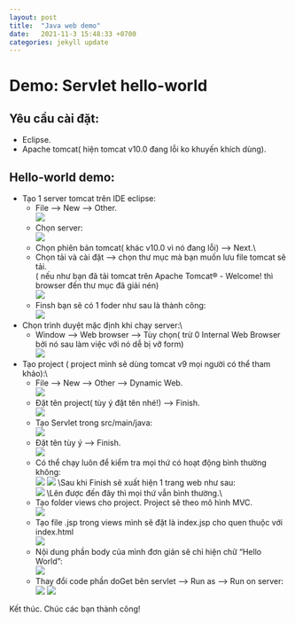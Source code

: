 ```yaml
---
layout: post
title:  "Java web demo"
date:   2021-11-3 15:48:33 +0700
categories: jekyll update
---
```

# Demo: Servlet hello-world

## Yêu cầu cài đặt:
* Eclipse.
* Apache tomcat( hiện tomcat v10.0 đang lỗi ko khuyến khích dùng).
## Hello-world demo:

- Tạo 1 server tomcat trên IDE eclipse: 
  - File --> New --> Other.\
    ![](https://raw.githubusercontent.com/anhquan02/anhquan02.github.io/anhquan02/docs/img/servlet-demo/1.png)
  - Chọn server:\
    ![](https://raw.githubusercontent.com/anhquan02/anhquan02.github.io/anhquan02/docs/img/servlet-demo/2.png)
  - Chọn phiên bản tomcat( khác v10.0 vì nó đang lỗi) --> Next.\    
  - Chọn tải và cài đặt --> chọn thư mục mà bạn muốn lưu file tomcat sẽ tải.\
( nếu như bạn đã tải tomcat trên Apache Tomcat® - Welcome! thì browser đến thư mục đã giải nén)\
    ![](https://raw.githubusercontent.com/anhquan02/anhquan02.github.io/anhquan02/docs/img/servlet-demo/3.png)
  - Finsh bạn sẽ có 1 foder như sau là thành công:\
    ![](https://raw.githubusercontent.com/anhquan02/anhquan02.github.io/anhquan02/docs/img/servlet-demo/4.png)
- Chọn trình duyệt mặc định khi chạy server:\
  - Window --> Web browser --> Tùy chọn( trừ 0 Internal Web Browser bởi nó sau làm việc với nó dễ bị vỡ form)\
    ![](https://raw.githubusercontent.com/anhquan02/anhquan02.github.io/anhquan02/docs/img/servlet-demo/5.png)
- Tạo project ( project mình sẽ dùng tomcat v9 mọi người có thể tham khảo):\
  - File --> New --> Other --> Dynamic Web.\
    ![](https://raw.githubusercontent.com/anhquan02/anhquan02.github.io/anhquan02/docs/img/servlet-demo/6.png)
  - Đặt tên project( tùy ý đặt tên nhé!) --> Finish.\
    ![](https://raw.githubusercontent.com/anhquan02/anhquan02.github.io/anhquan02/docs/img/servlet-demo/7.png)
  - Tạo Servlet trong src/main/java:\
    ![](https://raw.githubusercontent.com/anhquan02/anhquan02.github.io/anhquan02/docs/img/servlet-demo/8.png)
  - Đặt tên tùy ý --> Finish.\
    ![](https://raw.githubusercontent.com/anhquan02/anhquan02.github.io/anhquan02/docs/img/servlet-demo/9.png)
  - Có thể chạy luôn để kiểm tra mọi thứ có hoạt động bình thường không:\
    ![](https://raw.githubusercontent.com/anhquan02/anhquan02.github.io/anhquan02/docs/img/servlet-demo/10.png)
    ![](https://raw.githubusercontent.com/anhquan02/anhquan02.github.io/anhquan02/docs/img/servlet-demo/11.png)
    \Sau khi Finish sẽ xuất hiện 1 trang web như sau:\
    ![](https://raw.githubusercontent.com/anhquan02/anhquan02.github.io/anhquan02/docs/img/servlet-demo/12.png)
    \Lên được đến đây thì mọi thứ vẫn bình thường.\
  - Tạo folder views cho project. Project sẽ theo mô hình MVC.\
    ![](https://raw.githubusercontent.com/anhquan02/anhquan02.github.io/anhquan02/docs/img/servlet-demo/13.png)
  - Tạo file .jsp trong views mình sẽ đặt là index.jsp cho quen thuộc với index.html\
    ![](https://raw.githubusercontent.com/anhquan02/anhquan02.github.io/anhquan02/docs/img/servlet-demo/14.png)
  - Nội dung phần body của mình đơn giản sẽ chỉ hiện chữ “Hello World”:\
    ![](https://raw.githubusercontent.com/anhquan02/anhquan02.github.io/anhquan02/docs/img/servlet-demo/15.png)
  - Thay đổi code phần doGet bên servlet --> Run as --> Run on server:\
    ![](https://raw.githubusercontent.com/anhquan02/anhquan02.github.io/anhquan02/docs/img/servlet-demo/16.png)
    ![](https://raw.githubusercontent.com/anhquan02/anhquan02.github.io/anhquan02/docs/img/servlet-demo/17.png)
    
Kết thúc. 
Chúc các bạn thành công!
